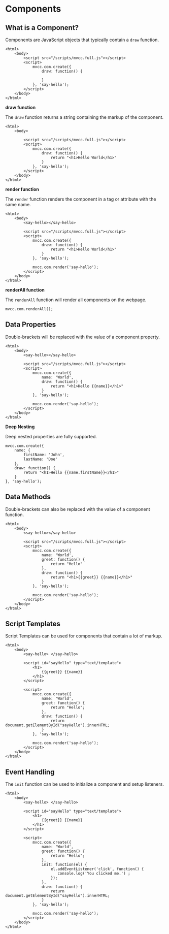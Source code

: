 # Components

## What is a Component?

Components are JavaScript objects that typically contain a `draw` function.

	<html>
		<body>
		    <script src="/scripts/mvcc.full.js"></script>
    		<script>
				mvcc.com.create({
	                draw: function() {
	                    
	                }
				}, 'say-hello');
	    	</script>
		</body>
	</html>
	
**draw function**

The `draw` function returns a string containing the markup of the component.
	
	<html>
		<body>
		    
		    <script src="/scripts/mvcc.full.js"></script>
    		<script>
				mvcc.com.create({
	                draw: function() {
	                    return "<h1>Hello World</h1>"
	                }
				}, 'say-hello');
		    </script>
		</body>
	</html>
	
**render function**

The `render` function renders the component in a tag or attribute with the same name.
	
	<html>
		<body>
		    <say-hello></say-hello>
		    
    		<script src="/scripts/mvcc.full.js"></script>
    		<script>
				mvcc.com.create({
	                draw: function() {
	                    return "<h1>Hello World</h1>"
	                }
				}, 'say-hello');
				
				mvcc.com.render('say-hello');
	    	</script>
		</body>
	</html>

**renderAll function**

The `renderAll` function will render all components on the webpage.

    mvcc.com.renderAll();
	
## Data Properties

Double-brackets will be replaced with the value of a component property.

	<html>
		<body>
		    <say-hello></say-hello>
		    
    		<script src="/scripts/mvcc.full.js"></script>
    		<script>
				mvcc.com.create({
				    name: 'World',
	                draw: function() {
	                    return "<h1>Hello {{name}}</h1>"
	                }
				}, 'say-hello');
				
				mvcc.com.render('say-hello');
	    	</script>
		</body>
	</html>

**Deep Nesting**

Deep nested properties are fully supported.

	mvcc.com.create({
	    name: {
	        firstName: 'John',
	        lastName: 'Doe'
	    },
        draw: function() {
            return "<h1>Hello {{name.firstName}}</h1>"
        }
	}, 'say-hello');

## Data Methods

Double-brackets can also be replaced with the value of a component function.

	<html>
		<body>
		    <say-hello></say-hello>
		    
    		<script src="/scripts/mvcc.full.js"></script>
    		<script>
				mvcc.com.create({
				    name: 'World',
				    greet: function() {
				        return "Hello"
				    },
	                draw: function() {
	                    return "<h1>{{greet}} {{name}}</h1>"
	                }
				}, 'say-hello');
				
				mvcc.com.render('say-hello');
	    	</script>
		</body>
	</html>	

## Script Templates

Script Templates can be used for components that contain a lot of markup.

	<html>
		<body>
			<say-hello> </say-hello>

			<script id="sayHello" type="text/template">
			    <h1>
			        {{greet}} {{name}}
			    </h1>
		    </script>
		    
			<script>
				mvcc.com.create({
				    name: 'World',
				    greet: function() {
				        return "Hello";
				    },				    
					draw: function() {
						return document.getElementById("sayHello").innerHTML;
					}
				}, 'say-hello');

				mvcc.com.render('say-hello');
			</script>
		</body>
	</html>

## Event Handling

The `init` function can be used to initialize a component and setup listeners.

	<html>
		<body>
			<say-hello> </say-hello>

			<script id="sayHello" type="text/template">
			    <h1>
			        {{greet}} {{name}}
			    </h1>
		    </script>
		    
			<script>
				mvcc.com.create({
				    name: 'World',
				    greet: function() {
				        return "Hello";
				    },		
				    init: function(el) {
				        el.addEventListener('click', function() {
				           console.log('You clicked me.') ;
				        });
				    },
					draw: function() {
						return document.getElementById("sayHello").innerHTML;
					}
				}, 'say-hello');

				mvcc.com.render('say-hello');
			</script>
		</body>
	</html>
    